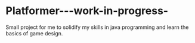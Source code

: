 # Platformer---work-in-progress-
Small project for me to solidify my skills in java programming and learn the basics of game design.


